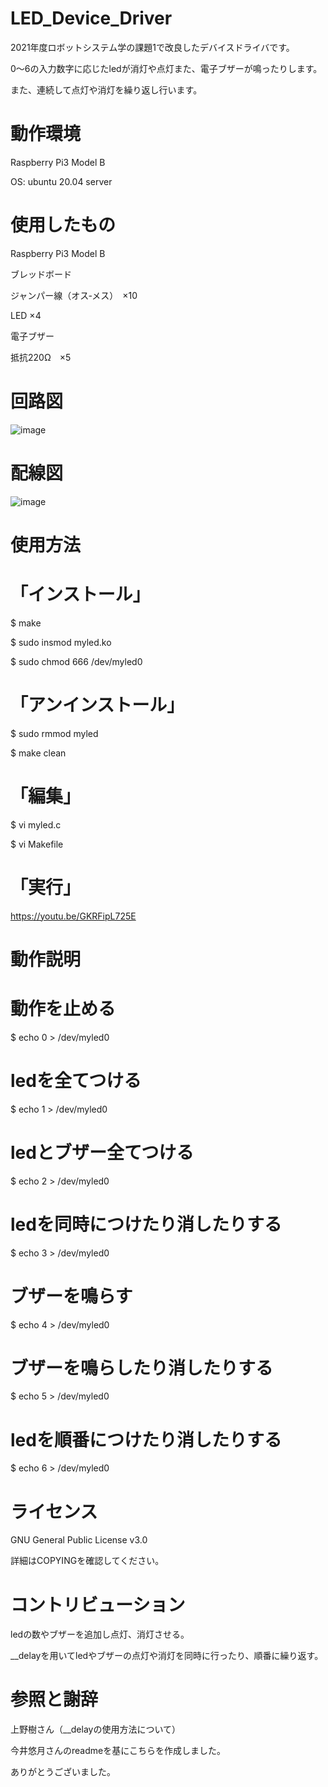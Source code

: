 # LED_Device_Driver
2021年度ロボットシステム学の課題1で改良したデバイスドライバです。

0～6の入力数字に応じたledが消灯や点灯また、電子ブザーが鳴ったりします。

また、連続して点灯や消灯を繰り返し行います。


# 動作環境
Raspberry Pi3 Model B

OS: ubuntu 20.04 server

# 使用したもの
Raspberry Pi3 Model B

ブレッドボード

ジャンパー線（オス‐メス）　×10

LED ×4

電子ブザー

抵抗220Ω　×5


# 回路図
![image](https://user-images.githubusercontent.com/92083106/146315685-fa5f8062-741b-4a9b-9193-18b106f8e093.png)

# 配線図
![image](https://user-images.githubusercontent.com/92083106/146252105-9ab0c7ee-3a8c-41b0-9679-5fcace129244.png)



# 使用方法
# 「インストール」

$ make

$ sudo insmod myled.ko

$ sudo chmod 666 /dev/myled0

# 「アンインストール」
$ sudo rmmod myled

$ make clean

# 「編集」
$ vi myled.c

$ vi Makefile

# 「実行」
https://youtu.be/GKRFipL725E
# 動作説明
# 動作を止める
$ echo 0 > /dev/myled0
# ledを全てつける
$ echo 1 > /dev/myled0 
# ledとブザー全てつける
$ echo 2 > /dev/myled0 
# ledを同時につけたり消したりする
$ echo 3 > /dev/myled0 
# ブザーを鳴らす
$ echo 4 > /dev/myled0 
# ブザーを鳴らしたり消したりする
$ echo 5 > /dev/myled0 
# ledを順番につけたり消したりする
$ echo 6 > /dev/myled0 

# ライセンス
GNU General Public License v3.0

詳細はCOPYINGを確認してください。

# コントリビューション
ledの数やブザーを追加し点灯、消灯させる。

__delayを用いてledやブザーの点灯や消灯を同時に行ったり、順番に繰り返す。

# 参照と謝辞
上野樹さん（__delayの使用方法について）

今井悠月さんのreadmeを基にこちらを作成しました。

ありがとうございました。





